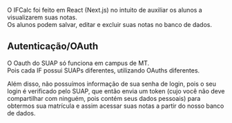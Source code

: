 O IFCalc foi feito em React (Next.js) no intuito de auxiliar os alunos a visualizarem suas notas.  
Os alunos podem salvar, editar e excluir suas notas no banco de dados.

## Autenticação/OAuth
O Oauth do SUAP só funciona em campus de MT.  
Pois cada IF possui SUAPs diferentes, utilizando OAuths diferentes.  

Além disso, não possuímos informação de sua senha de login,
pois o seu login é verificado pelo SUAP, que então envia um token 
(cujo você não deve compartilhar com ninguém, pois contém seus dados pessoais)
para obtermos sua matrícula e assim acessar suas notas a partir do nosso banco de dados.
